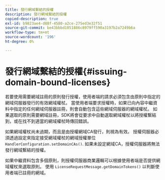 ```yaml
---
title: 發行網域繫結的授權
description: 發行網域繫結的授權
copied-description: true
exl-id: b9823ae4-d88f-4580-a2ce-275ed3e32f51
source-git-commit: be43bbbd1051886c8979ff590a3197b2a7249b6a
workflow-type: tm+mt
source-wordcount: '196'
ht-degree: 0%

---
```


# 發行網域繫結的授權{#issuing-domain-bound-licenses}

若要使用需要網域註冊的原則發行授權，使用者端的請求必須包含由原則中指定的網域伺服器發行的有效網域權杖。 當使用者端要求授權時，如果已向內容中繼資料中指定的任何網域伺服器註冊，則會自動包含這些網域伺服器的網域權杖。 如果選取的原則需要網域註冊，SDK將會從要求中自動選取網域權杖以將授權繫結到，或在找不到適當的網域權杖時傳回錯誤。

如果網域權杖尚未過期，而且是由授權網域CA發行，則視為有效。 授權伺服器必須透過設定來指定接受網域權杖的網域授權單位 `HandlerConfiguration.setDomainCAs()`. 如果未設定網域CA，授權伺服器將無法發行網域繫結的授權。

如果中繼資料包含多個原則，則授權伺服器商業邏輯可以根據使用者端是否提供網域權杖來選取原則。 使用 `LicenseRequestMessage.getDomainTokens()` 以判斷使用者端已註冊的網域。
